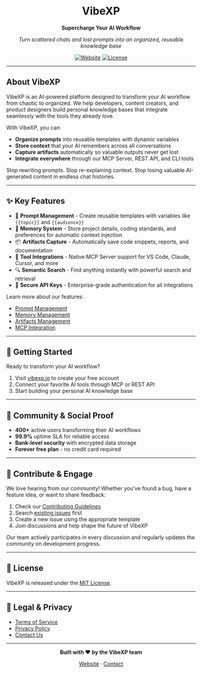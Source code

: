 <div align="center">

# VibeXP

**Supercharge Your AI Workflow**

*Turn scattered chats and lost prompts into an organized, reusable knowledge base*

[![Website](https://img.shields.io/badge/🌐-Website-blue)](https://vibexp.io)
[![License](https://img.shields.io/badge/📄-MIT-orange)](LICENSE)

</div>

---

## About VibeXP

VibeXP is an AI-powered platform designed to transform your AI workflow from chaotic to organized. We help developers, content creators, and product designers build personal knowledge bases that integrate seamlessly with the tools they already love.

With VibeXP, you can:
- **Organize prompts** into reusable templates with dynamic variables
- **Store context** that your AI remembers across all conversations
- **Capture artifacts** automatically so valuable outputs never get lost
- **Integrate everywhere** through our MCP Server, REST API, and CLI tools

Stop rewriting prompts. Stop re-explaining context. Stop losing valuable AI-generated content in endless chat histories.

---

## ✨ Key Features

- 📝 **Prompt Management** - Create reusable templates with variables like `{{topic}}` and `{{audience}}`
- 🧠 **Memory System** - Store project details, coding standards, and preferences for automatic context injection
- 📦 **Artifacts Capture** - Automatically save code snippets, reports, and documentation
- 🔌 **Tool Integrations** - Native MCP Server support for VS Code, Claude, Cursor, and more
- 🔍 **Semantic Search** - Find anything instantly with powerful search and retrieval
- 🔐 **Secure API Keys** - Enterprise-grade authentication for all integrations

Learn more about our features:
- [Prompt Management](https://vibexp.io/features/prompt-management)
- [Memory Management](https://vibexp.io/features/memory-management)
- [Artifacts Management](https://vibexp.io/features/artifacts-management)
- [MCP Integration](https://vibexp.io/features/mcp-integration)

---

## 🚀 Getting Started

Ready to transform your AI workflow?

1. Visit [vibexp.io](https://vibexp.io) to create your free account
2. Connect your favorite AI tools through MCP or REST API
3. Start building your personal AI knowledge base

---

## 🌟 Community & Social Proof

- **400+** active users transforming their AI workflows
- **99.9%** uptime SLA for reliable access
- **Bank-level security** with encrypted data storage
- **Forever free plan** - no credit card required

---

## 💬 Contribute & Engage

We love hearing from our community! Whether you've found a bug, have a feature idea, or want to share feedback:

1. Check our [Contributing Guidelines](CONTRIBUTING.md)
2. Search [existing issues](https://github.com/shaharia-lab/vibexp/issues) first
3. Create a new issue using the appropriate template
4. Join discussions and help shape the future of VibeXP

Our team actively participates in every discussion and regularly updates the community on development progress.

---

## 📄 License

VibeXP is released under the [MIT License](LICENSE).

---

## 🔗 Legal & Privacy

- [Terms of Service](https://vibexp.io/terms-and-conditions)
- [Privacy Policy](https://vibexp.io/privacy-policy)
- [Contact Us](https://vibexp.io/contact)

---

<div align="center">

**Built with ❤️ by the VibeXP team**

[Website](https://vibexp.io) · [Contact](https://vibexp.io/contact)

</div>

